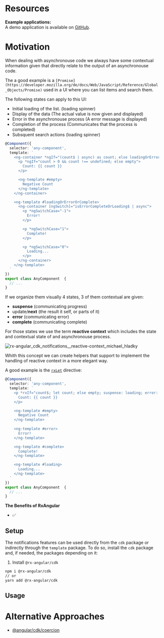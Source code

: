 # Resources

**Example applications:**  
A demo application is available on [GitHub](https://stackblitz.com/edit/angular-async-ngif-with-error-tpb4uc).

# Motivation

When dealing with asynchronouse code we always have some contextual information given that directly relate to the output of an asynchronouse code.

The a good example is a `[Promise](https://developer.mozilla.org/de/docs/Web/JavaScript/Reference/Global_Objects/Promise)` used in a UI where you can list items and search them.

The following states can apply to this UI:
- Initial loading of the list. (loading spinner)
- Display of the data (The actual value is now given and displayed)
- Error in the asynchronouse process (A error message is displayed)
- Completion of the process (Communicates that the process is completed)
- Subsquent search actions (loading spinner)


```typescript
@Component({
  selector: 'any-component',
  template: `
    <ng-container *ngIf="(count$ | async) as count; else loadingOrErrorOrComplete">
      <p *ngIf="count > 0 && count !== undefined; else empty">
        Count: {{ count }}
      </p>

      <ng-template #empty>
        Negative Count
      </ng-template>
    </ng-container>

    <ng-template #loadingOrErrorOrComplete>
      <ng-container [ngSwitch]="isErrorCompleteOrLoading$ | async">
        <p *ngSwitchCase="-1">
          Error!
        </p>

        <p *ngSwitchCase="1">
          Complete!
        </p>

        <p *ngSwitchCase="0">
          Loading...
        </p>
      </ng-container>
    </ng-template>
  `
})
export class AnyComponent  {
  // ...
}
```

If we organize them visually 4 states, 3 of them contextual are given:
- **suspense** (communicating progress)
- update/**next** (the result it self, or parts of it)
- **error** (communicating error)
- **complete** (communicating complete)

For those states we use the term **reactive context** which includes the state and contextual state of and asynchronouse process.

![rx-angular_cdk_notifications__reactive-context_michael_hladky](https://user-images.githubusercontent.com/10064416/131148610-cc39370a-37d9-4bb2-b8e2-538e68405bac.png)

Whith this concept we can create helpers that support to implement the handling of reactive context in a more elegant way.

A good example is the [`rxLet`](https://github.com/rx-angular/rx-angular/blob/master/libs/template/docs/api/let-directive.md) directive:

```typescript
@Component({
  selector: 'any-component',
  template: `
    <p *rxIf="count$; let count; else empty; suspense: loading; error: error; complete: complete">
      Count: {{ count }}
    </p>

    <ng-template #empty>
      Negative Count
    </ng-template>
      
    <ng-template #error>
      Error!
    </ng-template>

    <ng-template #complete>
      Complete!
    </ng-template>

    <ng-template #loading>
      Loading...
    </ng-template>
  `
})
export class AnyComponent  {
  // ...
}
```

 
**The Benefits of RxAngular**

- ✅ 

## Setup

The notifications features can be used directly from the `cdk` package or indirectly through the `template` package.
To do so, install the `cdk` package and, if needed, the packages depending on it:

1. Install `@rx-angular/cdk`

```bash
npm i @rx-angular/cdk
// or
yarn add @rx-angular/cdk
```

## Usage


# Alternative Approaches

- [@angular/cdk/coercion](https://www.npmjs.com/package/@angular/cdk)


